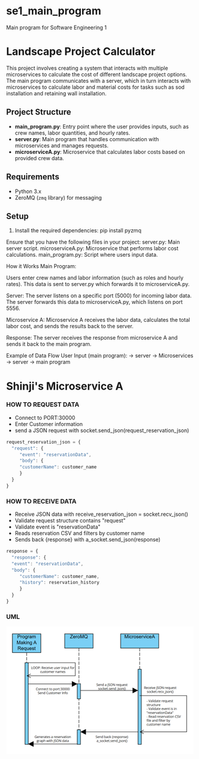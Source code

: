 # se1_main_program
Main program for Software Engineering 1
# Landscape Project Calculator

This project involves creating a system that interacts with multiple microservices to calculate the cost of different landscape project options. The main program communicates with a server, which in turn interacts with microservices to calculate labor and material costs for tasks such as sod installation and retaining wall installation.

## Project Structure

- **main_program.py**: Entry point where the user provides inputs, such as crew names, labor quantities, and hourly rates.
- **server.py**: Main program that handles communication with microservices and manages requests.
- **microserviceA.py**: Microservice that calculates labor costs based on provided crew data.


## Requirements

- Python 3.x
- ZeroMQ (`zmq` library) for messaging

## Setup

1. Install the required dependencies:
   pip install pyzmq
   
Ensure that you have the following files in your project:
server.py: Main server script.
microserviceA.py: Microservice that performs labor cost calculations.
main_program.py: Script where users input data.  

How it Works
Main Program:

Users enter crew names and labor information (such as roles and hourly rates).
This data is sent to server.py which forwards it to microserviceA.py.

Server:
The server listens on a specific port (5000) for incoming labor data.
The server forwards this data to microserviceA.py, which listens on port 5556.

Microservice A:
Microservice A receives the labor data, calculates the total labor cost, and sends the results back to the server.

Response:
The server receives the response from microservice A and sends it back to the main program.

Example of Data Flow
User Input (main program): -> server -> Microservices -> server -> main program

# Shinji's Microservice A
### **HOW TO REQUEST DATA**
- Connect to PORT:30000
- Enter Customer information
- send a JSON request with socket.send_json(request_reservation_json)
```javascript
request_reservation_json = {  
  "request": {  
     "event": "reservationData",  
     "body": {  
     "customerName": customer_name  
     }  
  }  
}  
````  

  
### **HOW TO RECEIVE DATA**
- Receive JSON data with receive_reservation_json = socket.recv_json()
- Validate request structure contains "request"
- Validate event is "reservationData"
- Reads reservation CSV and filters by customer name
- Sends back {response} with a_socket.send_json(response)
```javascript
response = {  
  "response": {  
  "event": "reservationData",  
  "body": {  
     "customerName": customer_name,  
     "history": reservation_history  
     }  
  }  
}  
```  
  
### **UML**
![alt text](https://github.com/walshrandrew/se1_main_program/blob/main/uml.png)




